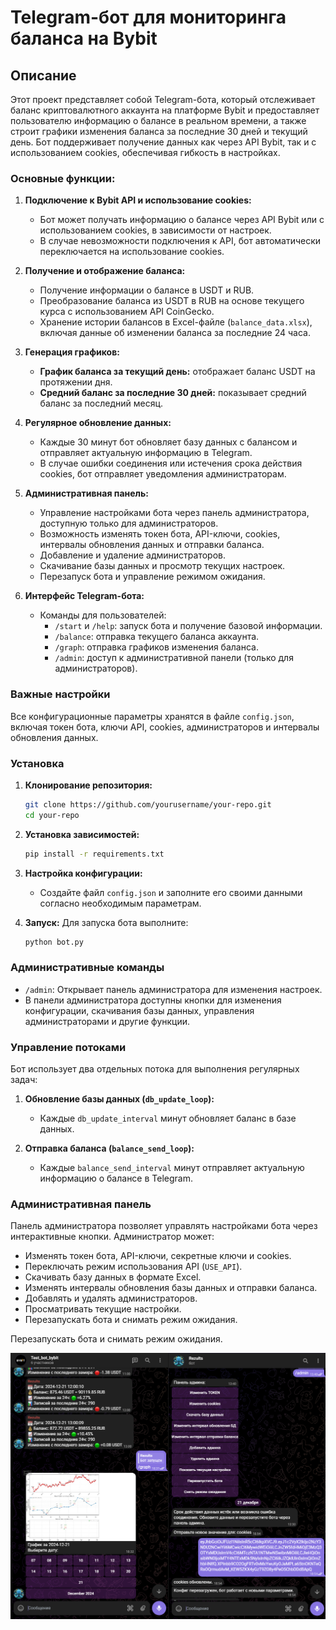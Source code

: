 # Telegram-бот для мониторинга баланса на Bybit

## Описание

Этот проект представляет собой Telegram-бота, который отслеживает баланс криптовалютного аккаунта на платформе Bybit и предоставляет пользователю информацию о балансе в реальном времени, а также строит графики изменения баланса за последние 30 дней и текущий день. Бот поддерживает получение данных как через API Bybit, так и с использованием cookies, обеспечивая гибкость в настройках.

### Основные функции:

1. **Подключение к Bybit API и использование cookies:**
   - Бот может получать информацию о балансе через API Bybit или с использованием cookies, в зависимости от настроек.
   - В случае невозможности подключения к API, бот автоматически переключается на использование cookies.

2. **Получение и отображение баланса:**
   - Получение информации о балансе в USDT и RUB.
   - Преобразование баланса из USDT в RUB на основе текущего курса с использованием API CoinGecko.
   - Хранение истории балансов в Excel-файле (`balance_data.xlsx`), включая данные об изменении баланса за последние 24 часа.

3. **Генерация графиков:**
   - **График баланса за текущий день:** отображает баланс USDT на протяжении дня.
   - **Средний баланс за последние 30 дней:** показывает средний баланс за последний месяц.

4. **Регулярное обновление данных:**
   - Каждые 30 минут бот обновляет базу данных с балансом и отправляет актуальную информацию в Telegram.
   - В случае ошибки соединения или истечения срока действия cookies, бот отправляет уведомления администраторам.

5. **Административная панель:**
   - Управление настройками бота через панель администратора, доступную только для администраторов.
   - Возможность изменять токен бота, API-ключи, cookies, интервалы обновления данных и отправки баланса.
   - Добавление и удаление администраторов.
   - Скачивание базы данных и просмотр текущих настроек.
   - Перезапуск бота и управление режимом ожидания.

6. **Интерфейс Telegram-бота:**
   - Команды для пользователей:
     - `/start` и `/help`: запуск бота и получение базовой информации.
     - `/balance`: отправка текущего баланса аккаунта.
     - `/graph`: отправка графиков изменения баланса.
     - `/admin`: доступ к административной панели (только для администраторов).

### Важные настройки

Все конфигурационные параметры хранятся в файле `config.json`, включая токен бота, ключи API, cookies, администраторов и интервалы обновления данных.


### Установка

1. **Клонирование репозитория:**
   ```bash
   git clone https://github.com/yourusername/your-repo.git
   cd your-repo
   ```

2. **Установка зависимостей:**
   ```bash
   pip install -r requirements.txt
   ```

3. **Настройка конфигурации:**
   - Создайте файл `config.json` и заполните его своими данными согласно необходимым параметрам.

4. **Запуск:**
   Для запуска бота выполните:
   ```bash
   python bot.py
   ```

### Административные команды

- `/admin`: Открывает панель администратора для изменения настроек.
- В панели администратора доступны кнопки для изменения конфигурации, скачивания базы данных, управления администраторами и другие функции.

### Управление потоками

Бот использует два отдельных потока для выполнения регулярных задач:

1. **Обновление базы данных (`db_update_loop`):**
   - Каждые `db_update_interval` минут обновляет баланс в базе данных.

2. **Отправка баланса (`balance_send_loop`):**
   - Каждые `balance_send_interval` минут отправляет актуальную информацию о балансе в Telegram.

### Административная панель

Панель администратора позволяет управлять настройками бота через интерактивные кнопки. Администратор может:

- Изменять токен бота, API-ключи, секретные ключи и cookies.
- Переключать режим использования API (`USE_API`).
- Скачивать базу данных в формате Excel.
- Изменять интервалы обновления базы данных и отправки баланса.
- Добавлять и удалять администраторов.
- Просматривать текущие настройки.
- Перезапускать бота и снимать режим ожидания.

Перезапускать бота и снимать режим ожидания.

![Результат](image.png)
